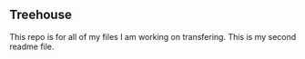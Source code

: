 ## Treehouse

This repo is for all of my files I am working on transfering.  This is my second readme file. 

